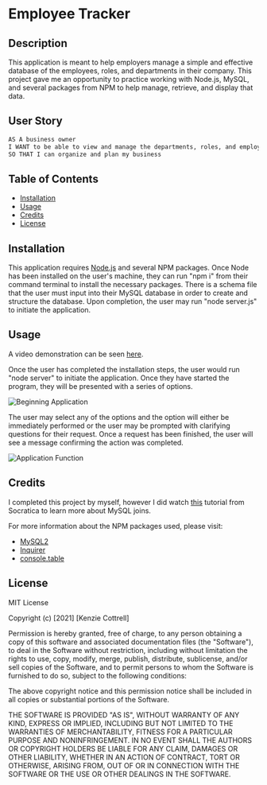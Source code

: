 # Employee Tracker

## Description

This application is meant to help employers manage a simple and effective database of the employees, roles, and departments in their company. This project gave me an opportunity to practice working with Node.js, MySQL, and several packages from NPM to help manage, retrieve, and display that data.

## User Story

```md
AS A business owner
I WANT to be able to view and manage the departments, roles, and employees in my company
SO THAT I can organize and plan my business
```

## Table of Contents

- [Installation](#installation)
- [Usage](#usage)
- [Credits](#credits)
- [License](#license)

## Installation

This application requires [Node.js](https://nodejs.org/en/) and several NPM packages. Once Node has been installed on the user's machine, they can run "npm i" from their command terminal to install the necessary packages. There is a schema file that the user must input into their MySQL database in order to create and structure the database. Upon completion, the user may run "node server.js" to initiate the application.

## Usage

A video demonstration can be seen [here](https://user-images.githubusercontent.com/91210267/141321059-f346505c-5ca6-41a1-af0c-81752d38c3af.mp4).

Once the user has completed the installation steps, the user would run "node server" to initiate the application. Once they have started the program, they will be presented with a series of options.

![Beginning Application](https://user-images.githubusercontent.com/91210267/141320922-6a851f3f-1ebf-48dc-a40a-45cc56212261.png)

The user may select any of the options and the option will either be immediately performed or the user may be prompted with clarifying questions for their request. Once a request has been finished, the user will see a message confirming the action was completed.

![Application Function](https://user-images.githubusercontent.com/91210267/141320954-d1cfd5db-8511-464f-a5c0-c3a21e7ca7a4.png)


## Credits

I completed this project by myself, however I did watch [this](https://www.youtube.com/watch?v=9yeOJ0ZMUYw&t=559s) tutorial from Socratica to learn more about MySQL joins.

For more information about the NPM packages used, please visit:

- [MySQL2](https://www.npmjs.com/package/mysql2)
- [Inquirer](https://www.npmjs.com/package/inquirer)
- [console.table](https://www.npmjs.com/package/console.table)

## License

MIT License

Copyright (c) [2021] [Kenzie Cottrell]

Permission is hereby granted, free of charge, to any person obtaining a copy
of this software and associated documentation files (the "Software"), to deal
in the Software without restriction, including without limitation the rights
to use, copy, modify, merge, publish, distribute, sublicense, and/or sell
copies of the Software, and to permit persons to whom the Software is
furnished to do so, subject to the following conditions:

The above copyright notice and this permission notice shall be included in all
copies or substantial portions of the Software.

THE SOFTWARE IS PROVIDED "AS IS", WITHOUT WARRANTY OF ANY KIND, EXPRESS OR
IMPLIED, INCLUDING BUT NOT LIMITED TO THE WARRANTIES OF MERCHANTABILITY,
FITNESS FOR A PARTICULAR PURPOSE AND NONINFRINGEMENT. IN NO EVENT SHALL THE
AUTHORS OR COPYRIGHT HOLDERS BE LIABLE FOR ANY CLAIM, DAMAGES OR OTHER
LIABILITY, WHETHER IN AN ACTION OF CONTRACT, TORT OR OTHERWISE, ARISING FROM,
OUT OF OR IN CONNECTION WITH THE SOFTWARE OR THE USE OR OTHER DEALINGS IN THE
SOFTWARE.
